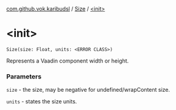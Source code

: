 [com.github.vok.karibudsl](../index.md) / [Size](index.md) / [&lt;init&gt;](.)

# &lt;init&gt;

`Size(size: Float, units: <ERROR CLASS>)`

Represents a Vaadin component width or height.

### Parameters

`size` - the size, may be negative for undefined/wrapContent size.

`units` - states the size units.